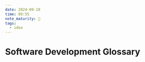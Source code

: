 ```yaml
---
date: 2024-09-10
time: 09:55
note_maturity: 🌱
tags:
  - idea
---
```

# Software Development Glossary




